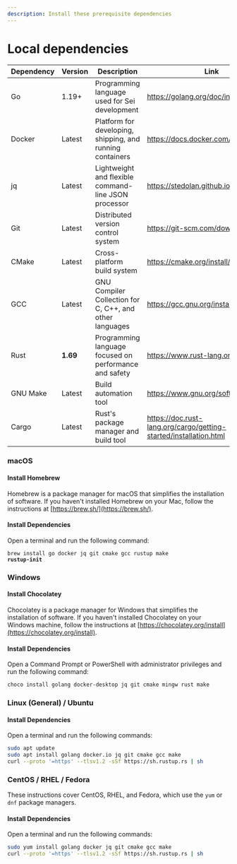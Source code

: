 ```yaml
---
description: Install these prerequisite dependencies
---
```


# Local dependencies

<table><thead><tr><th width="159">Dependency</th><th width="114">Version</th><th>Description</th><th>Link</th></tr></thead><tbody><tr><td>Go</td><td>1.19+</td><td>Programming language used for Sei development</td><td><a href="https://golang.org/doc/install">https://golang.org/doc/install</a></td></tr><tr><td>Docker</td><td>Latest</td><td>Platform for developing, shipping, and running containers</td><td><a href="https://docs.docker.com/get-docker/">https://docs.docker.com/get-docker/</a></td></tr><tr><td>jq</td><td>Latest</td><td>Lightweight and flexible command-line JSON processor</td><td><a href="https://stedolan.github.io/jq/download/">https://stedolan.github.io/jq/download/</a></td></tr><tr><td>Git</td><td>Latest</td><td>Distributed version control system</td><td><a href="https://git-scm.com/downloads">https://git-scm.com/downloads</a></td></tr><tr><td>CMake</td><td>Latest</td><td>Cross-platform build system</td><td><a href="https://cmake.org/install/">https://cmake.org/install/</a></td></tr><tr><td>GCC</td><td>Latest</td><td>GNU Compiler Collection for C, C++, and other languages</td><td><a href="https://gcc.gnu.org/install/index.html">https://gcc.gnu.org/install/index.html</a></td></tr><tr><td>Rust</td><td><strong>1.69</strong></td><td>Programming language focused on performance and safety</td><td><a href="https://www.rust-lang.org/tools/install">https://www.rust-lang.org/tools/install</a></td></tr><tr><td>GNU Make</td><td>Latest</td><td>Build automation tool</td><td><a href="https://www.gnu.org/software/make/">https://www.gnu.org/software/make/</a></td></tr><tr><td>Cargo</td><td>Latest</td><td>Rust's package manager and build tool</td><td><a href="https://doc.rust-lang.org/cargo/getting-started/installation.html">https://doc.rust-lang.org/cargo/getting-started/installation.html</a></td></tr></tbody></table>

### macOS

#### Install Homebrew

Homebrew is a package manager for macOS that simplifies the installation of software. If you haven't installed Homebrew on your Mac, follow the instructions at [https://brew.sh/](https://brew.sh/).

#### Install Dependencies

Open a terminal and run the following command:

<pre class="language-bash"><code class="lang-bash">brew install go docker jq git cmake gcc rustup make
<strong>rustup-init
</strong></code></pre>

### Windows

#### Install Chocolatey

Chocolatey is a package manager for Windows that simplifies the installation of software. If you haven't installed Chocolatey on your Windows machine, follow the instructions at [https://chocolatey.org/install](https://chocolatey.org/install).

#### Install Dependencies

Open a Command Prompt or PowerShell with administrator privileges and run the following command:

```powershell
choco install golang docker-desktop jq git cmake mingw rust make
```

### Linux (General) / Ubuntu

#### Install Dependencies

Open a terminal and run the following commands:

```bash
sudo apt update
sudo apt install golang docker.io jq git cmake gcc make
curl --proto '=https' --tlsv1.2 -sSf https://sh.rustup.rs | sh
```

### CentOS / RHEL / Fedora

These instructions cover CentOS, RHEL, and Fedora, which use the `yum` or `dnf` package managers.

#### Install Dependencies

Open a terminal and run the following commands:

```bash
sudo yum install golang docker jq git cmake gcc make
curl --proto '=https' --tlsv1.2 -sSf https://sh.rustup.rs | sh
```
